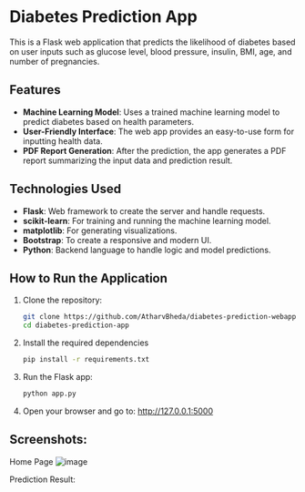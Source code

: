 # Diabetes Prediction App

This is a Flask web application that predicts the likelihood of diabetes based on user inputs such as glucose level, blood pressure, insulin, BMI, age, and number of pregnancies.

## Features

- **Machine Learning Model**: Uses a trained machine learning model to predict diabetes based on health parameters.
- **User-Friendly Interface**: The web app provides an easy-to-use form for inputting health data.
- **PDF Report Generation**: After the prediction, the app generates a PDF report summarizing the input data and prediction result.

## Technologies Used

- **Flask**: Web framework to create the server and handle requests.
- **scikit-learn**: For training and running the machine learning model.
- **matplotlib**: For generating visualizations.
- **Bootstrap**: To create a responsive and modern UI.
- **Python**: Backend language to handle logic and model predictions.

## How to Run the Application

1. Clone the repository:
   ```bash
   git clone https://github.com/AtharvBheda/diabetes-prediction-webapp.git
   cd diabetes-prediction-app
2. Install the required dependencies
   ```bash
   pip install -r requirements.txt

3. Run the Flask app:
   ```bash
   python app.py

5. Open your browser and go to:
   http://127.0.0.1:5000

## Screenshots:
   Home Page
   ![image](https://github.com/user-attachments/assets/a8d588ec-0d57-47c7-ab23-6406ce71a44f)

   Prediction Result:
   

  
